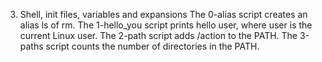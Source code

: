 3. Shell, init files, variables and expansions
The 0-alias script creates an alias ls of rm.
The 1-hello_you script prints hello user, where user is the current Linux user.
The 2-path script adds /action to the PATH.
The 3-paths script counts the number of directories in the PATH.

